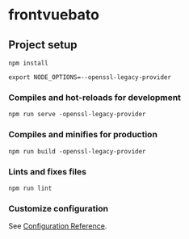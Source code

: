 # frontvuebato

## Project setup

```
npm install
```

```
export NODE_OPTIONS=--openssl-legacy-provider
```

### Compiles and hot-reloads for development

```
npm run serve -openssl-legacy-provider
```

### Compiles and minifies for production

```
npm run build -openssl-legacy-provider
```

### Lints and fixes files

```
npm run lint
```

### Customize configuration

See [Configuration Reference](https://cli.vuejs.org/config/).

